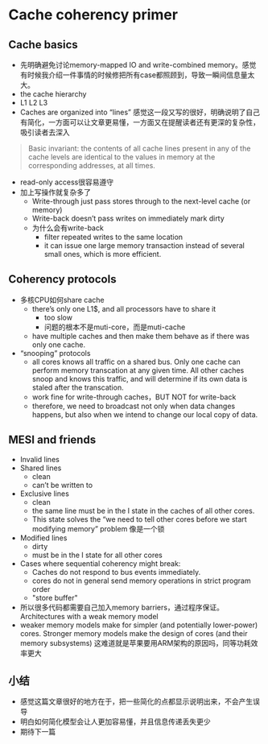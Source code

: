 # Cache coherency primer
## Cache basics
- 先明确避免讨论memory-mapped IO and write-combined memory。感觉有时候我介绍一件事情的时候修把所有case都照顾到，导致一瞬间信息量太大。
-  the cache hierarchy
  - L1 L2 L3
- Caches are organized into “lines”  感觉这一段又写的很好，明确说明了自己有简化，一方面可以让文章更易懂，一方面又在提醒读者还有更深的复杂性，吸引读者去深入
> Basic invariant: the contents of all cache lines present in any of the cache levels are identical to the values in memory at the corresponding addresses, at all times.
- read-only access很容易遵守
- 加上写操作就复杂多了
  - Write-through  just pass stores through to the next-level cache (or memory)
  - Write-back  doesn’t pass writes on immediately  mark dirty
  - 为什么会有write-back  
    -  filter repeated writes to the same location
    -  it can issue one large memory transaction instead of several small ones, which is more efficient.
    
## Coherency protocols
- 多核CPU如何share cache
  - there’s only one L1$, and all processors have to share it
    - too slow
    - 问题的根本不是muti-core，而是muti-cache
  - have multiple caches and then make them behave as if there was only one cache.
- “snooping” protocols
  - all cores knows all traffic on a shared bus. Only one cache can perform memory transcation at any given time. All other caches snoop and knows this traffic, and will determine if its own data is staled after the transcation.
  - work fine for write-through caches，BUT NOT for  write-back 
  - therefore, we need to broadcast not only when data changes happens, but also when we intend to change our local copy of data.

## MESI and friends
- Invalid lines
- Shared lines 
  - clean
  - can’t be written to
- Exclusive lines
  - clean
  -  the same line must be in the I state in the caches of all other cores.
  - This state solves the “we need to tell other cores before we start modifying memory” problem 像是一个锁
- Modified lines
  - dirty
  - must be in the I state for all other cores
- Cases where sequential coherency might break:
  - Caches do not respond to bus events immediately.
  - cores do not in general send memory operations in strict program order
  - "store buffer"
- 所以很多代码都需要自己加入memory barriers，通过程序保证。 Architectures with a weak memory model
- weaker memory models make for simpler (and potentially lower-power) cores. Stronger memory models make the design of cores (and their memory subsystems) 这难道就是苹果要用ARM架构的原因吗，同等功耗效率更大

## 小结
- 感觉这篇文章很好的地方在于，把一些简化的点都显示说明出来，不会产生误导
- 明白如何简化模型会让人更加容易懂，并且信息传递丢失更少
- 期待下一篇
